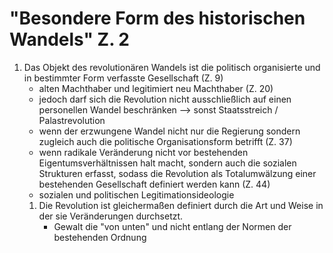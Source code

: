 # "Besondere Form des historischen Wandels" Z. 2
1. Das Objekt des revolutionären Wandels ist die politisch organisierte und in bestimmter Form verfasste Gesellschaft (Z. 9)
   + alten Machthaber und legitimiert neu Machthaber (Z. 20)
   + jedoch darf sich die Revolution nicht ausschließlich auf einen personellen Wandel beschränken --> sonst Staatsstreich / Palastrevolution
   + wenn der erzwungene Wandel nicht nur die Regierung sondern zugleich auch die politische Organisationsform betrifft (Z. 37)
   + wenn radikale Veränderung nicht vor bestehenden Eigentumsverhältnissen halt macht, sondern auch die sozialen Strukturen erfasst, sodass die Revolution als Totalumwälzung einer bestehenden Gesellschaft definiert werden kann (Z. 44)
   + sozialen und politischen Legitimationsideologie
   1. Die Revolution ist gleichermaßen definiert durch die Art und Weise in der sie Veränderungen durchsetzt.
      + Gewalt die "von unten" und nicht entlang der Normen der bestehenden Ordnung